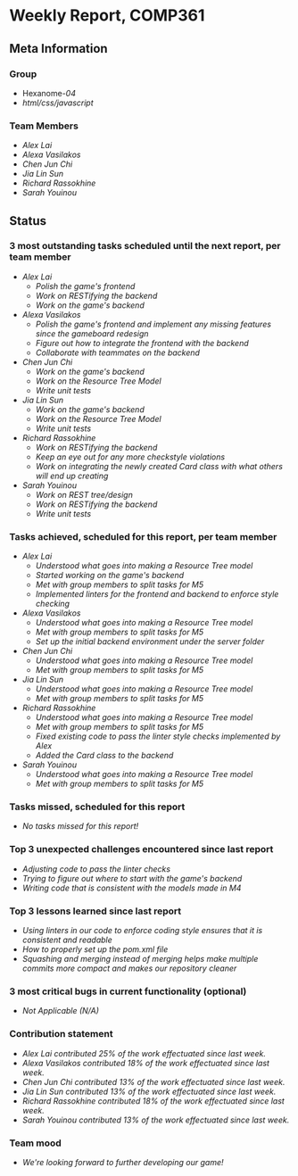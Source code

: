 # Weekly Report, COMP361

## Meta Information

### Group

 * Hexanome-*04*
 * *html/css/javascript*

### Team Members

 * *Alex Lai*
 * *Alexa Vasilakos*
 * *Chen Jun Chi*
 * *Jia Lin Sun*
 * *Richard Rassokhine*
 * *Sarah Youinou*

## Status

### 3 most outstanding tasks scheduled until the next report, per team member

 * *Alex Lai*
   * *Polish the game's frontend*
   * *Work on RESTifying the backend*
   * *Work on the game's backend*
 * *Alexa Vasilakos*
   * *Polish the game's frontend and implement any missing features since the gameboard redesign*
   * *Figure out how to integrate the frontend with the backend*
   * *Collaborate with teammates on the backend*
 * *Chen Jun Chi*
   * *Work on the game's backend*
   * *Work on the Resource Tree Model*
   * *Write unit tests*
 * *Jia Lin Sun*
   * *Work on the game's backend*
   * *Work on the Resource Tree Model*
   * *Write unit tests*
 * *Richard Rassokhine*
   * *Work on RESTifying the backend*
   * *Keep an eye out for any more checkstyle violations*
   * *Work on integrating the newly created Card class with what others will end up creating*
 * *Sarah Youinou*
   * *Work on REST tree/design*
   * *Work on RESTifying the backend*
   * *Write unit tests*

### Tasks achieved, scheduled for this report, per team member

 * *Alex Lai*
   * *Understood what goes into making a Resource Tree model*
   * *Started working on the game's backend*
   * *Met with group members to split tasks for M5*
   * *Implemented linters for the frontend and backend to enforce style checking*
 * *Alexa Vasilakos*
   * *Understood what goes into making a Resource Tree model*
   * *Met with group members to split tasks for M5*
   * *Set up the initial backend environment under the server folder*
 * *Chen Jun Chi*
   * *Understood what goes into making a Resource Tree model*
   * *Met with group members to split tasks for M5*
 * *Jia Lin Sun*
   * *Understood what goes into making a Resource Tree model*
   * *Met with group members to split tasks for M5*
 * *Richard Rassokhine*
   * *Understood what goes into making a Resource Tree model*
   * *Met with group members to split tasks for M5*
   * *Fixed existing code to pass the linter style checks implemented by Alex*
   * *Added the Card class to the backend*
 * *Sarah Youinou*
   * *Understood what goes into making a Resource Tree model*
   * *Met with group members to split tasks for M5*

### Tasks missed, scheduled for this report

 * *No tasks missed for this report!*

### Top 3 unexpected challenges encountered since last report

 * *Adjusting code to pass the linter checks*
 * *Trying to figure out where to start with the game's backend*
 * *Writing code that is consistent with the models made in M4*

### Top 3 lessons learned since last report

 * *Using linters in our code to enforce coding style ensures that it is consistent and readable*
 * *How to properly set up the pom.xml file*
 * *Squashing and merging instead of merging helps make multiple commits more compact and makes our repository cleaner*

### 3 most critical bugs in current functionality (optional)

 * *Not Applicable (N/A)*

### Contribution statement

 * *Alex Lai contributed 25% of the work effectuated since last week.*
 * *Alexa Vasilakos contributed 18% of the work effectuated since last week.*
 * *Chen Jun Chi contributed 13% of the work effectuated since last week.*
 * *Jia Lin Sun contributed 13% of the work effectuated since last week.*
 * *Richard Rassokhine contributed 18% of the work effectuated since last week.*
 * *Sarah Youinou contributed 13% of the work effectuated since last week.*

### Team mood

 * *We're looking forward to further developing our game!*
